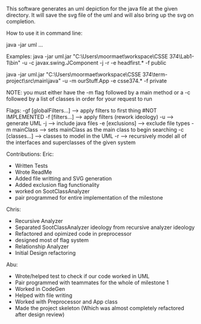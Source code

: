 This software generates an uml depiction for the java file at the given directory.  It will save the svg file of the uml and will also bring up the svg on completion.

How to use it in command line:

java -jar uml <Directory Path> <flag1> <flag2> <value1> <value2> ...

Examples:
java -jar uml.jar "C:\\Users\\moormaet\\workspace\\CSSE 374\\Lab1-1\\bin" -u -c javax.swing.JComponent -j -r -e headfirst.* -f public

java -jar uml.jar "C:\Users\moormaet\workspace\CSSE 374\term-project\src\main\java" -u -m ourStuff.App -e csse374.* -f private

NOTE:  you must either have the -m flag followed by a main method or a -c followed by a list of classes in order for your request to run


Flags:
-gf [globalFilters...]  --> apply filters to first thing #NOT IMPLEMENTED
-f  [filters...]        --> apply filters (rework ideology)
-u                      --> generate UML
-j                      --> include java files
-e [exclusions]         --> exclude file types
-m mainClass            --> sets mainClass as the main class to begin searching
-c [classes...]         --> classes to model in the UML
-r                      --> recursively model all of the interfaces and superclasses of the given system


Contributions:
Eric:
- Written Tests
- Wrote ReadMe
- Added file writting and SVG generation
- Added exclusion flag functionality
- worked on SootClassAnalyzer
- pair programmed for entire implementation of the milestone

Chris:
 - Recursive Analyzer
 - Separated SootClassAnalyzer ideology from recursive analyzer ideology
 - Refactored and opimized code in preprocessor
 - designed most of flag system
 - Relationship Analyzer
 - Initial Design refactoring

Abu:
 - Wrote/helped test to check if our code worked in UML
 - Pair programmed with teammates for the whole of milestone 1
 - Worked in CodeGen
 - Helped with file writing
 - Worked with Preprocessor and App class
 - Made the project skeleton (Which was almost completely refactored after design review)

